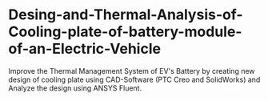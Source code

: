 # Desing-and-Thermal-Analysis-of-Cooling-plate-of-battery-module-of-an-Electric-Vehicle
Improve the Thermal Management System of EV's Battery by creating new design of cooling plate using CAD-Software (PTC Creo and SolidWorks) and Analyze the design using ANSYS Fluent.
